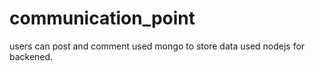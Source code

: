 # communication_point
users can post and comment 
used mongo to store data
used nodejs for backened.

